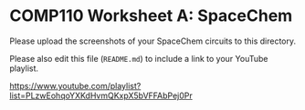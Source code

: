 # COMP110 Worksheet A: SpaceChem

Please upload the screenshots of your SpaceChem circuits to this directory.

Please also edit this file (`README.md`) to include a link to your YouTube playlist.

https://www.youtube.com/playlist?list=PLzwEohqoYXKdHvmQKxpX5bVFFAbPej0Pr
